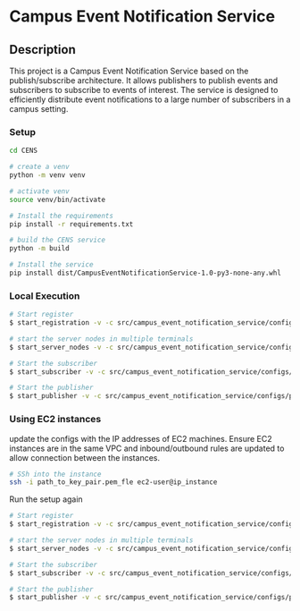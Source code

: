 # Campus Event Notification Service

## Description

This project is a Campus Event Notification Service based on the publish/subscribe architecture. It allows publishers to publish events and subscribers to subscribe to events of interest. The service is designed to efficiently distribute event notifications to a large number of subscribers in a campus setting.

### Setup

```bash
cd CENS

# create a venv
python -m venv venv

# activate venv
source venv/bin/activate

# Install the requirements
pip install -r requirements.txt

# build the CENS service
python -m build

# Install the service
pip install dist/CampusEventNotificationService-1.0-py3-none-any.whl
```

### Local Execution

```bash
# Start register
$ start_registration -v -c src/campus_event_notification_service/configs/reg_config.json 

# start the server nodes in multiple terminals
$ start_server_nodes -v -c src/campus_event_notification_service/configs/node_config.json

# Start the subscriber
$ start_subscriber -v -c src/campus_event_notification_service/configs/subscriber_config.json

# Start the publisher
$ start_publisher -v -c src/campus_event_notification_service/configs/publisher_config.json                                

```

### Using EC2 instances

update the configs with the IP addresses of EC2 machines. Ensure EC2 instances are in the same VPC and inbound/outbound rules are updated to allow connection between the instances.

```bash
# SSh into the instance
ssh -i path_to_key_pair.pem_fle ec2-user@ip_instance
```
Run the setup again

```bash
# Start register
$ start_registration -v -c src/campus_event_notification_service/configs/reg_config.json 

# start the server nodes in multiple terminals
$ start_server_nodes -v -c src/campus_event_notification_service/configs/node_config.json

# Start the subscriber
$ start_subscriber -v -c src/campus_event_notification_service/configs/subscriber_config.json

# Start the publisher
$ start_publisher -v -c src/campus_event_notification_service/configs/publisher_config.json                                
  
```
